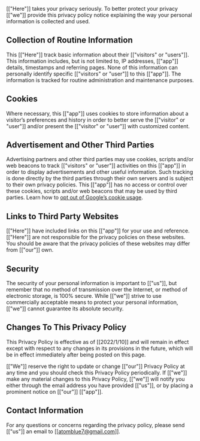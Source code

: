 
[["Here"]] takes your privacy seriously. To better protect your privacy [["we"]] provide this privacy policy notice explaining the way your personal information is collected and used.


## Collection of Routine Information

This [["Here"]] track basic information about their [["visitors" or "users"]]. This information includes, but is not limited to, IP addresses, [["app"]] details, timestamps and referring pages. None of this information can personally identify specific [["visitors" or "user"]] to this [["app"]]. The information is tracked for routine administration and maintenance purposes.


## Cookies

Where necessary, this [["app"]] uses cookies to store information about a visitor’s preferences and history in order to better serve the [["visitor" or "user"]] and/or present the [["visitor" or "user"]] with customized content.


## Advertisement and Other Third Parties

Advertising partners and other third parties may use cookies, scripts and/or web beacons to track [["visitors" or "user"]] activities on this [["app"]] in order to display advertisements and other useful information. Such tracking is done directly by the third parties through their own servers and is subject to their own privacy policies. This [["app"]] has no access or control over these cookies, scripts and/or web beacons that may be used by third parties. Learn how to [opt out of Google’s cookie usage](http://www.google.com/privacy_ads.html).


## Links to Third Party Websites

[["Here"]] have included links on this [["app"]] for your use and reference. [["Here"]] are not responsible for the privacy policies on these websites. You should be aware that the privacy policies of these websites may differ from [["our"]] own.


## Security

The security of your personal information is important to [["us"]], but remember that no method of transmission over the Internet, or method of electronic storage, is 100% secure. While [["we"]] strive to use commercially acceptable means to protect your personal information, [["we"]] cannot guarantee its absolute security.


## Changes To This Privacy Policy

This Privacy Policy is effective as of [[2022/1/10]] and will remain in effect except with respect to any changes in its provisions in the future, which will be in effect immediately after being posted on this page.

[["We"]] reserve the right to update or change [["our"]] Privacy Policy at any time and you should check this Privacy Policy periodically. If [["we"]] make any material changes to this Privacy Policy, [["we"]] will notify you either through the email address you have provided [["us"]], or by placing a prominent notice on [["our"]] [["app"]].


## Contact Information

For any questions or concerns regarding the privacy policy, please send [["us"]] an email to [[atomblue7@gmail.com]].
